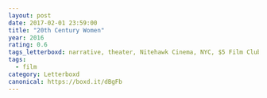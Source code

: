 ```yaml
---
layout: post 
date: 2017-02-01 23:59:00
title: "20th Century Women"
year: 2016
rating: 0.6
tags_letterboxd: narrative, theater, Nitehawk Cinema, NYC, $5 Film Club
tags:
  - film
category: Letterboxd
canonical: https://boxd.it/dBgFb
---
```

